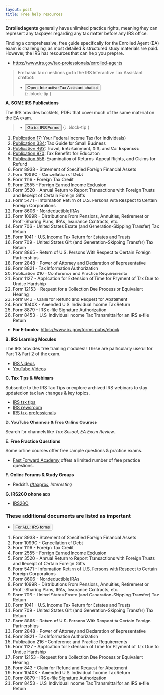 ```yaml
---
layout: post
title: Free help resources
--- 
```


<script>
    function button1() { window.open("https://www.irs.gov/help/ita"); }
    function button2() { window.open("https://www.irs.gov/forms-pubs"); }
</script>

**Enrolled agents** generally have unlimited practice rights, meaning they can represent any taxpayer regarding any tax matter before any IRS office.

Finding a comprehensive, free guide specifically for the Enrolled Agent (EA) exam is challenging, as most detailed & structured study materials are paid. However, the IRS has resources that can help you prepare.
- https://www.irs.gov/tax-professionals/enrolled-agents

> For basic tax questions go to the IRS Interactive Tax Assistant chatbot:  
> - <button onclick="button1()">Open: Interactive Tax Assistant chatbot</button>  
{: .block-tip }

**A. SOME IRS Publications**

The IRS provides booklets, PDFs that cover much of the same material on the EA exam.

> - <button onclick="button2()">Go to: IRS Forms</button>
{: .block-tip }

1. [Publication 17](https://www.irs.gov/pub/irs-pdf/p17.pdf): Your Federal Income Tax (for Individuals)
2. [Publication 334](https://www.irs.gov/pub/irs-pdf/p334.pdf): Tax Guide for Small Business
3. [Publication 463](https://www.irs.gov/pub/irs-pdf/p463.pdf): Travel, Entertainment, Gift, and Car Expenses
4. [Publication 970](https://www.irs.gov/pub/irs-pdf/p970.pdf): Tax Benefits for Education
5. [Publication 556](https://www.irs.gov/pub/irs-pdf/p556.pdf): Examination of Returns, Appeal Rights, and Claims for Refund
6. Form 8938 - Statement of Specified Foreign Financial Assets
7. Form 1099C - Cancellation of Debt
8. Form 1116 - Foreign Tax Credit
9. Form 2555 - Foreign Earned Income Exclusion
10. Form 3520 - Annual Return to Report Transactions with Foreign Trusts and Receipt of Certain Foreign Gifts
11. Form 5471 - Information Return of U.S. Persons with Respect to Certain Foreign Corporations
12. Form 8606 - Nondeductible IRAs
13. Form 1099R - Distributions From Pensions, Annuities, Retirement or Profit-Sharing Plans, IRAs, Insurance Contracts, etc.
14. Form 706 - United States Estate (and Generation-Skipping Transfer) Tax Return
15. Form 1041 - U.S. Income Tax Return for Estates and Trusts
16. Form 709 - United States Gift (and Generation-Skipping Transfer) Tax Return
17. Form 8865 - Return of U.S. Persons With Respect to Certain Foreign Partnerships
18. Form 2848 - Power of Attorney and Declaration of Representative
19. Form 8821 - Tax Information Authorization
20. Publication 216 - Conference and Practice Requirements
21. Form 1127 - Application for Extension of Time for Payment of Tax Due to Undue Hardship
22. Form 12153 - Request for a Collection Due Process or Equivalent Hearing
23. Form 843 - Claim for Refund and Request for Abatement
24. Form 1040X - Amended U.S. Individual Income Tax Return
25. Form 8879 - IRS e-file Signature Authorization
26. Form 8453 - U.S. Individual Income Tax Transmittal for an IRS e-file Return

- **For E-books**: https://www.irs.gov/forms-pubs/ebook

**B. IRS Learning Modules**

The IRS provides free training modules!! These are particularly useful for Part 1 & Part 2 of the exam.

- [IRS Videos](https://www.irs.gov/newsroom/videos)
- [YouTube Videos](https://www.youtube.com/@irsvideos)

**C. Tax Tips & Webinars**

Subscribe to the IRS Tax Tips or explore archived IRS webinars to stay updated on tax law changes & key topics.

- [IRS tax tips](https://www.irs.gov/newsroom/irs-tax-tips)
- [IRS newsroom]([fix](https://www.irs.gov/newsroom/videos))
- [IRS tax-professionals](https://www.irs.gov/tax-professionals)

**D. YouTube Channels & Free Online Courses**

Search for channels like *Tax School, EA Exam Review*...

**E. Free Practice Questions**

Some online courses offer free sample questions & practice exams.
- [Fast Forward Academy](https://fastforwardacademy.com) offers a limited number of free practice questions.

**F. Online Forums & Study Groups**

- Reddit’s [r/taxpros](https://www.reddit.com/r/taxpros/), *Interesting*

**G. IRS2GO phone app**

- [IRS2GO](https://www.irs.gov/help/irs2goapp)

### These additional documents are listed as important

- <button onclick="buttonFunc()">For ALL: IRS forms</button>

1. Form 8938 - Statement of Specified Foreign Financial Assets
2. Form 1099C - Cancellation of Debt
3. Form 1116 - Foreign Tax Credit
4. Form 2555 - Foreign Earned Income Exclusion
5. Form 3520 - Annual Return to Report Transactions with Foreign Trusts and Receipt of Certain Foreign Gifts
6. Form 5471 - Information Return of U.S. Persons with Respect to Certain Foreign Corporations
7. Form 8606 - Nondeductible IRAs
8. Form 1099R - Distributions From Pensions, Annuities, Retirement or Profit-Sharing Plans, IRAs, Insurance Contracts, etc.
9. Form 706 - United States Estate (and Generation-Skipping Transfer) Tax Return
10. Form 1041 - U.S. Income Tax Return for Estates and Trusts
11. Form 709 - United States Gift (and Generation-Skipping Transfer) Tax Return
12. Form 8865 - Return of U.S. Persons With Respect to Certain Foreign Partnerships
13. Form 2848 - Power of Attorney and Declaration of Representative
14. Form 8821 - Tax Information Authorization
15. Publication 216 - Conference and Practice Requirements
16. Form 1127 - Application for Extension of Time for Payment of Tax Due to Undue Hardship
17. Form 12153 - Request for a Collection Due Process or Equivalent Hearing
18. Form 843 - Claim for Refund and Request for Abatement
19. Form 1040X - Amended U.S. Individual Income Tax Return
20. Form 8879 - IRS e-file Signature Authorization
21. Form 8453 - U.S. Individual Income Tax Transmittal for an IRS e-file Return
